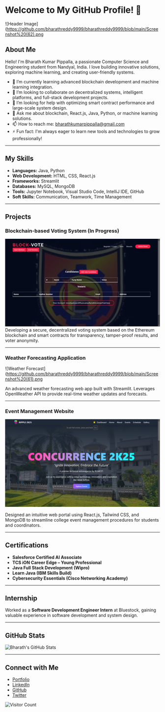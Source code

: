 # Welcome to My GitHub Profile! 👋

![Header Image](https://github.com/bharathreddy9999/bharathreddy9999/blob/main/Screenshot%20(62).png

## About Me

Hello! I'm Bharath Kumar Pippalla, a passionate Computer Science and Engineering student from Nandyal, India. I love building innovative solutions, exploring machine learning, and creating user-friendly systems.

- 🌱 I’m currently learning advanced blockchain development and machine learning integration.
- 👯 I’m looking to collaborate on decentralized systems, intelligent platforms, and full-stack development projects.
- 🤔 I’m looking for help with optimizing smart contract performance and large-scale system design.
- 💬 Ask me about blockchain, React.js, Java, Python, or machine learning solutions.
- 📫 How to reach me: [bharathkumarpippalla@gmail.com](mailto:bharathkumarpippalla@gmail.com)
- ⚡ Fun fact: I'm always eager to learn new tools and technologies to grow professionally!

---

## My Skills

- **Languages:** Java, Python
- **Web Development:** HTML, CSS, React.js
- **Frameworks:** Streamlit
- **Databases:** MySQL, MongoDB
- **Tools:** Jupyter Notebook, Visual Studio Code, IntelliJ IDE, GitHub
- **Soft Skills:** Communication, Teamwork, Time Management

---

## Projects

### Blockchain-based Voting System (In Progress)
![Voting System](https://github.com/bharathreddy9999/bharathreddy9999/blob/main/Screenshot%20(39).png)
Developing a secure, decentralized voting system based on the Ethereum blockchain and smart contracts for transparency, tamper-proof results, and voter anonymity.

---

### Weather Forecasting Application
![Weather Forecast](https://github.com/bharathreddy9999/bharathreddy9999/blob/main/Screenshot%20(61).png

An advanced weather forecasting web app built with Streamlit. Leverages OpenWeather API to provide real-time weather updates and forecasts.

---

### Event Management Website
![Event Management](https://github.com/bharathreddy9999/bharathreddy9999/blob/main/Screenshot%20(60).png)

Designed an intuitive web portal using React.js, Tailwind CSS, and MongoDB to streamline college event management procedures for students and coordinators.

---

## Certifications

- **Salesforce Certified AI Associate**
- **TCS iON Career Edge – Young Professional**
- **Java Full Stack Development (Wipro)**
- **Learn Java (IBM Skills Build)**
- **Cybersecurity Essentials (Cisco Networking Academy)**

---

## Internship

Worked as a **Software Development Engineer Intern** at Bluestock, gaining valuable experience in software development and system design.

---

## GitHub Stats

![Bharath's GitHub Stats](https://github-readme-stats.vercel.app/api?username=bharathreddy9999&show_icons=true&theme=radical)

---

## Connect with Me

- [Portfolio](https://bharathreddy9999.github.io/portfolio)
- [LinkedIn](https://www.linkedin.com/in/Bharath-Kumar-Reddy-Pippalla-08a32b235/)
- [GitHub](https://github.com/bharathreddy9999)
- [Twitter](https://twitter.com/Bharath02012004)

![Visitor Count](https://profile-counter.glitch.me/bharathreddy9999/count.svg)
